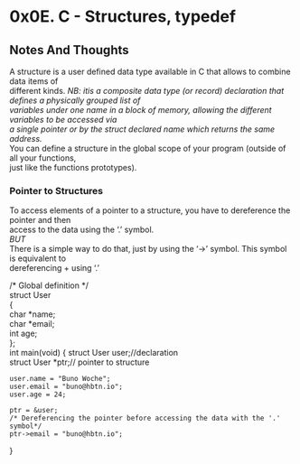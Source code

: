 # 0x0E. C - Structures, typedef
## Notes And Thoughts
A structure is a user defined data type available in C that allows to combine data items of  
different kinds. 
*NB: itis a composite data type (or record) declaration that defines a physically grouped list of  
variables under one name in a block of memory, allowing the different variables to be accessed via   
a single pointer or by the struct declared name which returns the same address.*  
You can define a structure in the global scope of your program (outside of all your functions,  
just like the functions prototypes).  
### Pointer to Structures
To access elements of a pointer to a structure, you have to dereference the pointer and then  
access to the data using the ‘.’ symbol.  
*BUT*  
There is a simple way to do that, just by using the ‘->’ symbol. This symbol is equivalent to  
dereferencing + using ‘.’  

/* Global definition */   
struct User  
{  
	char *name;  
	char *email;  
	int age;    
};  
int main(void)
{
	struct User user;//declaration  
	struct User *ptr;// pointer to structure  
  
	user.name = "Buno Woche";  
	user.email = "buno@hbtn.io";  
	user.age = 24;  

	ptr = &user;
	/* Dereferencing the pointer before accessing the data with the '.' symbol*/  
	ptr->email = "buno@hbtn.io";  
}  





